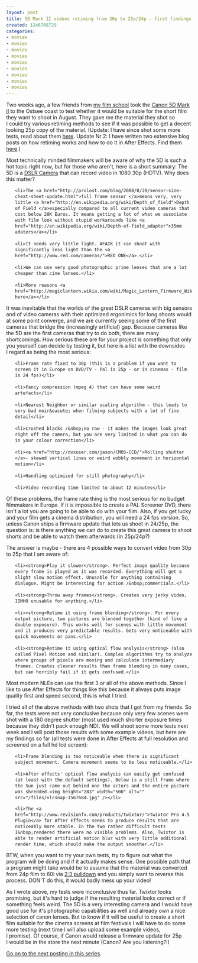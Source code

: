 ```yaml
---
layout: post
title: 5D Mark II videos retiming from 30p to 25p/24p - first findings
created: 1246708729
categories:
- movies
- movies
- movies
- movies
- movies
- movies
- movies
- movies
- movies
---
```

<p>Two weeks ago, a few friends from <a href="http://www.filmarche.de">my film school</a> took the <a href="http://www.dpreview.com/reviews/canoneos5dmarkii/">Canon 5D Mark II</a> to the Ostsee coast to test whether it would be suitable for the short film they want to shoot in August. They gave me the material they shot so I&nbsp;could try various retiming methods to see if it was possible to get a decent looking 25p copy of the material. (Update:&nbsp;I&nbsp;have since shot some more tests, read about them <a href="http://www.danyx.com/retiming-with-twixtor-results">here</a>. Update Nr 2:&nbsp;I&nbsp;have written two extensive blog posts on how retiming works and how to do it in After Effects. Find them <a href="/retiming-methods-shootout">here</a>.)</p>

<p>Most technically minded filmmakers will be aware of why the 5D is such a hot topic right now, but for those who aren't, here is a short summary:&nbsp;The 5D is a <a href="http://en.wikipedia.org/wiki/Dslr">DSLR Camera</a> that can record video in 1080 30p (HDTV). Why does this matter?</p>

<!--break-->

<ul>

    <li>The <a href="http://prolost.com/blog/2008/8/20/sensor-size-cheat-sheet-update.html">full frame sensor </a>means very, very little <a href="http://en.wikipedia.org/wiki/Depth_of_field">Depth of Field </a>especially compared to all current video cameras that cost below 20K Euros. It means getting a lot of what we associate with film look without stupid workarounds like <a href="http://en.wikipedia.org/wiki/Depth-of-field_adapter">35mm adaters</a></li>

    <li>It needs very little light. AFAIK it can shoot with significantly less light than the <a href="http://www.red.com/cameras/">RED ONE</a>.</li>

    <li>We can use very good photographic prime lenses that are a lot cheaper than cine lenses.</li>

    <li>More reasons <a href="http://magiclantern.wikia.com/wiki/Magic_Lantern_Firmware_Wiki">are here</a></li>

</ul>

<p>It was inevitable that the worlds of the great DSLR&nbsp;cameras with big sensors and of video cameras with their optimized ergonimics for long shoots would at some point converge, and we are currently seeing some of the first cameras that bridge the (increasingly artificial) gap. Because cameras like the 5D are the first cameras that try to do both, there are many shortcomings. How serious these are for your project is something that only you yourself can decide by testing it, but here is a list with the downsides I&nbsp;regard as being the most serious:</p>

<ul>

    <li>Frame rate fixed to 30p (this is a problem if you want to screen it in Europe on DVD/TV - Pal is 25p - or in cinemas - film is 24 fps)</li>

    <li>Fancy compression (mpeg 4) that can have some weird artefacts</li>

    <li>Nearest Neighbor or similar scaling algorithm - this leads to very bad moir&eacute; when filming subjects with a lot of fine detail</li>

    <li>Crushed blacks /&nbsp;no raw - it makes the images look great right off the camera, but you are very limited in what you can do in your colour correction</li>

    <li><a href="http://dvxuser.com/jason/CMOS-CCD/">Rolling shutter </a>- skewed vertical lines or weird wobbly movement in horizontal motion</li>

    <li>Handling optimized for still photography</li>

    <li>Video recording time limited to about 12 minutes</li>

</ul>

<p>Of these problems, the frame rate thing is the most serious for no budget filmmakers in Europe. If it is impossible to create a PAL Screener DVD, there isn't a lot you are going to be able to do with your film. Also, if you get lucky and your film gets a cinema distribution, you will need a 24 fps version. So, unless Canon ships a firmware update that lets us shoot in 24/25p, the question is:&nbsp;is there anything we can do to create this great camera to shoot shorts and be able to watch them afterwards (in 25p/24p?)</p>

<p>The answer is maybe - there are 4 possible ways to convert video from 30p to 25p that I&nbsp;am aware of:</p>

<ul>

    <li><strong>Play it slower</strong>. Perfect image quality because every frame is played as it was recorded. Everything will get a slight slow motion effect. Unusable for anything containing dialogue. Might be interesting for action /&nbsp;commercials.</li>

    <li><strong>Throw away frames</strong>. Creates very jerky video, IIMHO unusable for anything.</li>

    <li><strong>Retime it using frame blending</strong>. For every output picture, two pictures are blended together (kind of like a double exposure). This works well for scenes with little movement and it produces very predictable results. Gets very noticeable with quick movements or pans.</li>

    <li><strong>Retime it using optical flow analysis</strong> (also called Pixel Motion and similar). Complex algorithms try to analyze where groups of pixels are moving and calculate intermediary frames. Creates cleaner results than frame blending in many cases, but can horribly fail if it gets confused.</li>

</ul>

<p>Most modern NLEs can use the first 3 or all of the above methods. Since I like to use After Effects for things like this because it always puts image quality first and speed second, this is what I&nbsp;tried.&nbsp;</p>

<p>I&nbsp;tried all of the above methods with two shots that I&nbsp;got from my friends. So far, the tests were not very conclusive because only very few scenes were shot with a 180 degree shutter (most used much shorter exposure times because they didn't pack enough ND). We will shoot some more tests next week and I will post those results with some example videos, but here are my findings so far (all tests were done in After Effects at full resolution and screened on a full hd lcd screen):</p>

<ul>

    <li>Frame blending is too noticeable when there is significant subject movement. Camera movement seems to be less noticeable.</li>

    <li>After effects' optical flow analysis can easily get confused (at least with the default settings). Below is a still frame where the Sun just came out behind one the actors and the entire picture was shredded.<img height="283" width="500" alt="" src="/files/vlcsnap-1567684.jpg" /></li>

</ul>

<ul>

    <li>The <a href="http://www.revisionfx.com/products/twixtor/">Twixtor Pro 4.5 Plugin</a> for After Effects seems to produce results that are noticeably more stable. In the two rather difficult tests I&nbsp;rendered there were no visible problems. Also, Twixtor is able to render artificial motion blur with very little additional render time, which should make the output smoother.</li>

</ul>

<p>BTW, when you want to try your own tests, try to figure out what the program will be doing and if it actually makes sense. One possible path that a program might take would be to assume that the material was converted from 24p film to 60i via <a href="http://en.wikipedia.org/wiki/Telecine">2:3 pulldown</a> and you simply want to reverse this process. DON'T do this, it would badly mess up your video!</p>

<p>As I&nbsp;wrote above, my tests were inconclusive thus far. Twixtor looks promising, but it's hard to judge if the resulting material looks correct or if something feels weird. The 5D is a very interesting camera and I&nbsp;would have good use for it's photographic capabilities as well and already own a nice selection of canon lenses. But to know if it will be useful to create a short film suitable for the cinema screens at film festivals I&nbsp;will have to do some more testing (next time I&nbsp;will also upload some example videos, I&nbsp;promise).&nbsp;Of course, if Canon would release a firmware update for 25p I&nbsp;would be in the store the next minute (Canon?&nbsp;Are you listening?!)</p>

<p><a href="http://www.danyx.com/Optimizing-Timewarp-with-Brainstorm">Go on to the next posting in this series</a>.</p>

